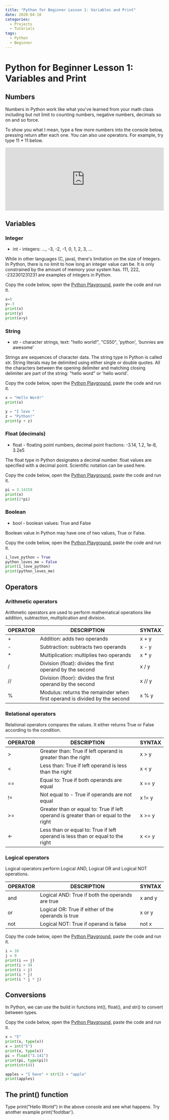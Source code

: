 ```yaml
---
title: "Python for Beginner Lesson 1: Variables and Print"
date: 2020-04-18
categories:
  - Projects
  - Tutorials
tags:
  - Python
  - Beginner
---
```


# Python for Beginner Lesson 1: Variables and Print

## Numbers
Numbers in Python work like what you've learned from your math class including but not limit to counting numbers, negative numbers, decimals so on and so force.

To show you what I mean, type a few more numbers into the console below, pressing return after each one. You can also use operators.
For example, try type
11 * 11 below.

<iframe src="https://trinket.io/embed/console/8c94ebd6bf" width="100%" height="200" frameborder="0" marginwidth="0" marginheight="0" allowfullscreen></iframe>

## Variables

### Integer

* int - integers: ..., -3, -2, -1, 0, 1, 2, 3, ...

While in other languages (C, java), there's limitation on the size of Integers. In Python, there is no limit to how long an integer value can be. It is only constrained by the amount of memory your system has. 111, 222, -232301231231 are examples of integers in Python.

Copy the code below, open the [Python Playground](http://starcoder.org/playground/), paste the code and run it.

```python
x=5
y=-3
print(x)
print(y)
print(x+y)
```

### String

* str - character strings, text: "hello world!", "CS50", 'python', 'bunnies are awesome'

Strings are sequences of character data. The string type in Python is called str.
String literals may be delimited using either single or double quotes. All the characters between the opening delimiter and matching closing delimiter are part of the string: "hello word" or 'hello world'.

Copy the code below, open the [Python Playground](http://starcoder.org/playground/), paste the code and run it.

```python
x = "Hello Word!"
print(x)

y = "I love "
z = "Python!"
print(y + z)
```

### Float (decimals)

* float - floating point numbers, decimal point fractions: -3.14, 1.2, 1e-8, 3.2e5

The float type in Python designates a decimal number. float values are specified with a decimal point. Scientific notation can be used here.

Copy the code below, open the [Python Playground](http://starcoder.org/playground/), paste the code and run it.

```python
pi = 3.14159
print(x)
print(2*pi)
```

### Boolean

* bool - boolean values: True and False

Boolean value in Python may have one of two values, True or False.

Copy the code below, open the [Python Playground](http://starcoder.org/playground/), paste the code and run it.

```python
i_love_python = True
python_loves_me = False
print(i_love_python)
print(python_loves_me)
```

##  Operators

### Arithmetic operators

Arithmetic operators are used to perform mathematical operations like addition, subtraction, multiplication and division.

| OPERATOR        | DESCRIPTION           | SYNTAX  |
| -------------   | ---------------------| -----|
| +               | Addition: adds two operands | x + y |
| -               | Subtraction: subtracts two operands | x - y |
| *               | Multiplication: multiplies two operands | x * y |
| /               |Division (float): divides the first operand by the second | x / y |
| //              | Division (floor): divides the first operand by the second | x // y |
| %               | Modulus: returns the remainder when first operand is divided by the second | x % y |


### Relational operators

 Relational operators compares the values. It either returns True or False according to the condition.

| OPERATOR        | DESCRIPTION           | SYNTAX  |
| -------------   | ---------------------| -----|
| >               | Greater than: True if left operand is greater than the right | x > y |
| <               | Less than: True if left operand is less than the right | x < y |
| ==              | Equal to: True if both operands are equal | x == y |
| !=              | Not equal to - True if operands are not equal | x != y |
| >=              | Greater than or equal to: True if left operand is greater than or equal to the right | x >= y |
| <-              | Less than or equal to: True if left operand is less than or equal to the right | x <= y |

### Logical operators

Logical operators perform Logical AND, Logical OR and Logical NOT operations.

| OPERATOR        | DESCRIPTION           | SYNTAX  |
| -------------   | ---------------------| -----|
| and             | Logical AND: True if both the operands are true | x and y |
| or              | Logical OR: True if either of the operands is true | x or y |
| not             | Logical NOT: True if operand is false | not x |


Copy the code below, open the [Python Playground](http://starcoder.org/playground/), paste the code and run it.

```python
i = 10
j = 9
print(i == j)
print(i > 9)
print(i < j)
print(i * j)
print(i * j * j)
```

##  Conversions

In Python, we can use the build in functions int(), float(), and str() to convert between types.

Copy the code below, open the [Python Playground](http://starcoder.org/playground/), paste the code and run it.

```python
x = "5"
print(x, type(x))
x = int("5")
print(x, type(x))
pi = float("3.141")
print(pi, type(pi))
print(str(4))

apples = "I have" + str(2) + "apple"
print(apples)
```

## The print() function

Type print("Hello World") in the above console and see what happens.
Try another example print('foo\tbar').
